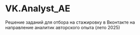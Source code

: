 # VK.Analyst_AE
Решение заданий для отбора на стажировку в Вконтакте на направление аналитик авторского опыта (лето 2025)
